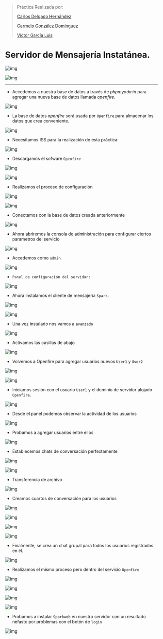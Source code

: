 >Práctica Realizada por:
>
>[Carlos Delgado Hernández](https://github.com/carlsjdh)
>
>[Carmelo González Domínguez](https://github.com/SilverGG)
>
>[Víctor García Luis](https://github.com/victorvgl)

# Servidor de Mensajería Instatánea.

![img](./img/portada.png)

![img](./img/portada2.jpg)

---

- Accedemos a nuestra base de datos a través de *phpmyadmin* para agregar una nueva base de datos llamada *openfire*.

![img](./img/1.png)

- La base de datos *openfire* será usada por `Openfire` para almacenar los datos que crea conveniente.

![img](./img/2.png)

- Necesitamos ISS para la realización de esta práctica

![img](./img/3.png)

- Descargamos el sofware `Openfire`

![img](./img/4.png)

![img](./img/5.png)

- Realizamos el proceso de configuración

![img](./img/6.png)

![img](./img/7.png)

- Conectamos con la base de datos creada anteriormente

![img](./img/8.png)

- Ahora abriremos la consola de administración para configurar ciertos parametros del servicio

![img](./img/10.png)

- Accedemos como `admin`

![img](./img/11.png)


- `Panel de configuración del servidor:`

![img](./img/12.png)

- Ahora instalamos el cliente de mensajería `Spark`.

![img](./img/13.png)

![img](./img/14.png)

- Una vez instalado nos vamos a `avanzado`

![img](./img/15.png)

- Activamos las casillas de abajo

![img](./img/16.png)

-  Volvemos a Openfire para agregar usuarios nuevos `User1` y `User2`

![img](./img/17.png)

![img](./img/18.png)

- Iniciamos sesión con el usuario `User1` y el dominio de servidor alojado `Openfire`.

![img](./img/19.png)

- Desde el panel podemos observar la actividad de los usuarios

![img](./img/20.png)

- Probamos a agregar usuarios entre ellos

![img](./img/21.png)

- Establecemos chats de conversación perfectamente

![img](./img/22.png)

![img](./img/23.png)

- Transferencia de archivo

![img](./img/24.png)

- Creamos cuartos de conversación para los usuarios

![img](./img/25.png)

![img](./img/26.png)

![img](./img/27.png)

![img](./img/28.png)

- Finalmente, se crea un chat grupal para todos los usuarios registrados en él.

![img](./img/30.png)

- Realizamos el mismo proceso pero dentro del servicio `Openfire`

![img](./img/31.png)

![img](./img/32.png)

![img](./img/33.png)

![img](./img/34.png)

- Probamos a instalar `Sparkweb` en nuestro servidor con un resultado nefasto por problemas con el botón de `login`

![img](./img/35.png)
